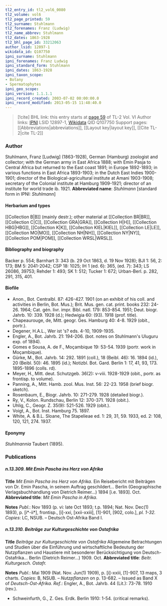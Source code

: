 ```yaml
---
tl2_entry_id: tl2_vol6_0080
tl2_volume: vol6
tl2_page_printed: 59
tl2_surname: Stuhlmann
tl2_forenames: Franz (Ludwig)
tl2_name_abbrev: Stuhlmann
tl2_dates: 1863-1928
tl2_bhl_page_id: 33212063
author_lsid: 12897-1
wikidata_id: Q107750
ipni_surname: Stuhlmann
ipni_forenames: Franz Ludwig
ipni_standard_form: Stuhlmann
ipni_dates: 1863-1928
ipni_taxon_scope: 
- Botany
- Spermatophytes
ipni_geo_scope: 
ipni_version: 1.1.1.1
ipni_record_created: 2003-07-02 00:00:00.0
ipni_record_modified: 2013-05-15 11:48:40.0
---
```


> [!cite] BHL link: this entry starts at [page 59](https://www.biodiversitylibrary.org/page/33212063) of TL-2 Vol. VI
> Author links: [IPNI](https://www.ipni.org/a/12897-1) LSID 12897-1, [Wikidata](https://www.wikidata.org/wiki/Q107750) QID Q107750
> Support pages: [[Abbreviations|abbreviations]], [[Layout key|layout key]], [[Cite TL-2|cite TL-2]]

### Author

Stuhlmann, Franz \[Ludwig\] (1863-1928), German (Hamburg) zoologist and collector; with the German army in East Africa 1888; with Emin Pasja to Central Africa but returned to the East coast 1891; in Europe 1892-1893; in various functions in East Africa 1893-1903; in the Dutch East Indies 1900-1901; director of the Biological-agricultural institute at Amani 1903-1908; secretary of the Colonial institute at Hamburg 1909-1921; director of an institute for world trade ib. 1921. 
**Abbreviated name**: *Stuhlmann* \[standard form in IPNI: *Stuhlmann*\]

#### Herbarium and types

[[Collection B|B]] (mainly destr.); other material at [[Collection BR|BR]], [[Collection C|C]], [[Collection GRA|GRA]], [[Collection H|H]], [[Collection HBG|HBG]], [[Collection K|K]], [[Collection KIEL|KIEL]], [[Collection LE|LE]], [[Collection MO|MO]], [[Collection NH|NH]], [[Collection NY|NY]], [[Collection POM|POM]], [[Collection WRSL|WRSL]].

#### Bibliography and biography

Backer p. 554; Barnhart 3: 343 (b. 29 Oct 1863, d. 19 Nov 1928); BJI 1: 56, 2: 173; BM 5: 2041-2042; CSP 18: 1025; IH 1 (ed. 6): 365, (ed. 7): 343; LS 26086, 39753; Rehder 1: 493; SK 1: 512; Tucker 1: 672; Urban-Berl. p. 282, 291, 315, 401.

#### Biofile

- Anon., Bot. Centralbl. 87: 426-427. 1901 (on an exhibit of his coll. and activities in Berlin, Bot. Mus.); Brit. Mus. gen. cat. print. books 232: 24-26. 1964; Cat. gén. livr. impr. Bibl. natl. 179: 853-854. 1951; Deut. biogr. Jahrb. 10: 339. 1928 (d.); Hedwigia 60: (93). 1918 (prof. title).
- Chapeaurouge, de, Mitt. geogr. Ges. Hamburg 40: 4-8. 1929 (obit., portr.).
- Degener, H.A.L., Wer ist 's? eds. 4-10, 1909-1935.
- Engler, A., Bot. Jahrb. 21: 194-206. (bot. notes on Stuhlmann's Uluguru exp. of 1894).
- Gomes e Sousa, A. de F., Moçambique 19: 53-54. 1939 (portr. work in Moçambique).
- Gürke, M., Bot. Jahrb. 14: 292. 1891 (coll.), 18 (Beibl. 46): 16. 1894 (id.), 20 (Beibl. 50): 46. 1895 (id.); Notizbl. Bot. Gard. Berlin 1: 17, 41, 93, 173. 1895-1896 (colls. rd).
- Meyer, H., Mitt. deut. Schutzgeb. 36(2): v-viii. 1928-1929 (obit., portr. as frontisp. to volume).
- Panning, A., Mitt. Hamb. zool. Mus. Inst. 56: 22-23. 1958 (brief biogr. sketch).
- Rosenbaum, E., Biogr. Jahrb. 10: 271-279. 1928 (detailed biogr.).
- Ry, V., Kolon. Rundschau, Berlin 12: 370-371. 1928 (obit.).
- Uhlig, C., Geogr. Z. 35(9): 521-526. 1929 (obit.).
- Voigt, A., Bot. Inst. Hamburg 75. 1897.
- White, A. & B.L. Sloane, The Stapelieae ed. 1: 29, 31, 59. 1933, ed. 2: 108, 120, 121, 274. 1937.

#### Eponymy

*Stuhlmannia* Taubert (1895).

### Publications

##### n.13.309. Mit Emin Pascha ins Herz von Afrika

**Title**
*Mit Emin Pascha ins Herz von Afrika*. Ein Reisebericht mit Beiträgen von Dr. Emin Pascha, in seinem Auftrag geschildert... Berlin (Geographische Verlagsbuchhandlung von Dietrich Reimer...) 1894 \[i.e. 1893\]. Oct.
**Abbreviated title**: *Mit Emin Pascha in Afrika*.

**Notes**
*Publ*.: Nov 1893 (p. vi: late Oct 1893; t.p. 1894; Nat. Nov. Dec(1) 1893), p. \[i\*-ii\*\], frontisp., \[i\]-xxi, \[xxii-xxiii\], \[1\]-901, \[902, colo.\], *pl. 1-32. Copies*: LC, NSUB. – Deutsch Ost-Afrika Band I.

##### n.13.310. Beiträge zur Kulturgeschichte von Ostafrika

**Title**
*Beiträge zur Kulturgeschichte von Ostafrika* Allgemeine Betrachtungen und Studien über die Einführung und wirtschaftliche Bedeutung der Nutzpflanzen und Haustiere mit besonderer Berücksichtigung von Deutsch-Ostafrika... Berlin (Dietrich Reimer...) 1909. Oct.
**Abbreviated title**: *Beitr. Kulturgesch. Ostafr.*

**Notes**
*Publ*.: Mai 1909 (Nat. Nov. Jun(1) 1909), p. \[i\]-xxiii, \[1\]-907, 13 maps, 3 charts. *Copies*: B, NSUB. – *Nutzpflanzen* on p. 13-682. – Issued as Band X of *Deutsch-Ost-Afrika*.
*Ref*.: Engler, A., Bot. Jahrb. 44 (Lit.): 73-78. 1910 (rev.).
- Schweinfurth, G., Z. Ges. Erdk. Berlin 1910: 1-54. (critical remarks).

